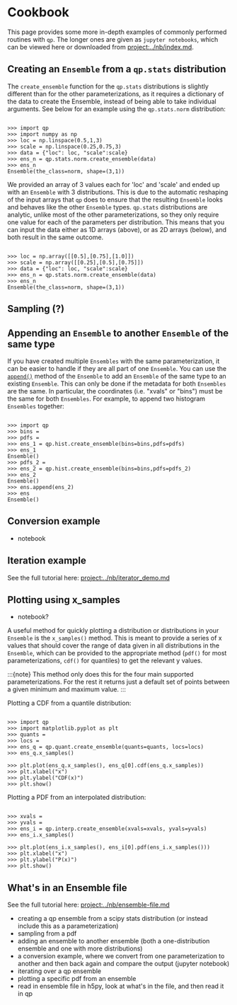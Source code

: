 # Cookbook

This page provides some more in-depth examples of commonly performed routines with `qp`. The longer ones are given as `jupyter notebooks`, which can be viewed here or downloaded from <project:../nb/index.md>.

## Creating an `Ensemble` from a `qp.stats` distribution

The `create_ensemble` function for the `qp.stats` distributions is slightly different than for the other parameterizations, as it requires a dictionary of the data to create the Ensemble, instead of being able to take individual arguments. See below for an example using the `qp.stats.norm` distribution:

```{doctest}

>>> import qp
>>> import numpy as np
>>> loc = np.linspace(0.5,1,3)
>>> scale = np.linspace(0.25,0.75,3)
>>> data = {"loc": loc, "scale":scale}
>>> ens_n = qp.stats.norm.create_ensemble(data)
>>> ens_n
Ensemble(the_class=norm, shape=(3,1))

```

We provided an array of 3 values each for 'loc' and 'scale' and ended up with an `Ensemble` with 3 distributions. This is due to the automatic reshaping of the input arrays that `qp` does to ensure that the resulting `Ensemble` looks and behaves like the other `Ensemble` types. `qp.stats` distributions are analytic, unlike most of the other parameterizations, so they only require one value for each of the parameters per distribution. This means that you can input the data either as 1D arrays (above), or as 2D arrays (below), and both result in the same outcome.

```{doctest}

>>> loc = np.array([[0.5],[0.75],[1.0]])
>>> scale = np.array([[0.25],[0.5],[0.75]])
>>> data = {"loc": loc, "scale":scale}
>>> ens_n = qp.stats.norm.create_ensemble(data)
>>> ens_n
Ensemble(the_class=norm, shape=(3,1))

```

## Sampling (?)

## Appending an `Ensemble` to another `Ensemble` of the same type

If you have created multiple `Ensembles` with the same parameterization, it can be easier to handle if they are all part of one `Ensemble`. You can use the [`append()`](#qp.Ensemble.append) method of the `Ensemble` to add an `Ensemble` of the same type to an existing `Ensemble`. This can only be done if the metadata for both `Ensembles` are the same. In particular, the coordinates (i.e. "xvals" or "bins") must be the same for both `Ensembles`. For example, to append two histogram `Ensembles` together:

```{doctest}

>>> import qp
>>> bins =
>>> pdfs =
>>> ens_1 = qp.hist.create_ensemble(bins=bins,pdfs=pdfs)
>>> ens_1
Ensemble()
>>> pdfs_2 =
>>> ens_2 = qp.hist.create_ensemble(bins=bins,pdfs=pdfs_2)
>>> ens_2
Ensemble()
>>> ens.append(ens_2)
>>> ens
Ensemble()

```

## Conversion example

- notebook

## Iteration example

See the full tutorial here: <project:../nb/iterator_demo.md>

## Plotting using x_samples

- notebook?

A useful method for quickly plotting a distribution or distributions in your `Ensemble` is the `x_samples()` method. This is meant to provide a series of x values that should cover the range of data given in all distributions in the `Ensemble`, which can be provided to the appropriate method (`pdf()` for most parameterizations, `cdf()` for quantiles) to get the relevant y values.

:::{note}
This method only does this for the four main supported parameterizations. For the rest it returns just a default set of points between a given minimum and maximum value.
:::

Plotting a CDF from a quantile distribution:

```{doctest}

>>> import qp
>>> import matplotlib.pyplot as plt
>>> quants =
>>> locs =
>>> ens_q = qp.quant.create_ensemble(quants=quants, locs=locs)
>>> ens_q.x_samples()

>>> plt.plot(ens_q.x_samples(), ens_q[0].cdf(ens_q.x_samples))
>>> plt.xlabel("x")
>>> plt.ylabel("CDF(x)")
>>> plt.show()

```

Plotting a PDF from an interpolated distribution:

```{doctest}

>>> xvals =
>>> yvals =
>>> ens_i = qp.interp.create_ensemble(xvals=xvals, yvals=yvals)
>>> ens_i.x_samples()

>>> plt.plot(ens_i.x_samples(), ens_i[0].pdf(ens_i.x_samples()))
>>> plt.xlabel("x")
>>> plt.ylabel("P(x)")
>>> plt.show()

```

## What's in an Ensemble file

See the full tutorial here: <project:../nb/ensemble-file.md>

- creating a qp ensemble from a scipy stats distribution (or instead include this as a parameterization)
- sampling from a pdf
- adding an ensemble to another ensemble (both a one-distribution ensemble and one with more distributions)
- a conversion example, where we convert from one parameterization to another and then back again and compare the output (jupyter notebook)
- iterating over a qp ensemble
- plotting a specific pdf from an ensemble
- read in ensemble file in h5py, look at what's in the file, and then read it in qp
